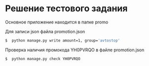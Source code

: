 # Решение тестового задания
Основное приложение находится в папке promo

Для записи json файла promotion.json 

```sh
$  python manage.py write amount=1, group='avtostop'
```
Проверка наличия промокода YH0PVRQO в файле promotion.json
```sh
$  python manage.py check YH0PVRQO
```
